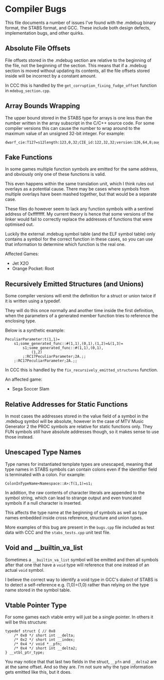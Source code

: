 # Compiler Bugs

This file documents a number of issues I've found with the .mdebug binary
format, the STABS format, and GCC. These include both design defects,
implementation bugs, and other quirks.

## Absolute File Offsets

File offsets stored in the .mdebug section are relative to the beginning of the
file, not the beginning of the section. This means that if a .mdebug section is
moved without updating its contents, all the file offsets stored inside will be
incorrect by a constant amount.

In CCC this is handled by the `get_corruption_fixing_fudge_offset` function in
`mdebug_section.cpp`.

## Array Bounds Wrapping

The upper bound stored in the STABS type for arrays is one less than the number
written in the array subscript in the C/C++ source code. For some compiler
versions this can cause the number to wrap around to the maximum value of an
unsigned 32-bit integer. For example:

```
dwarf_cie:T127=s12length:123,0,32;CIE_id:122,32,32;version:126,64,8;augmentation:128=ar31;0;4294967295;2,72,0;;
```

## Fake Functions

In some games multiple function symbols are emitted for the same address, and
obviously only one of these functions is valid.

This even happens within the same translation unit, which I think rules out
overlays as a potential cause. There may be cases where symbols from multiple
overlays have been mashed together, but that would be a separate case.

These files do however seem to lack any function symbols with a sentinel address
of 0xffffffff. My current theory is hence that some versions of the linker would
fail to correctly replace the addresses of functions that were optimised out.

Luckily the external .mdebug symbol table (and the ELF symbol table) only
contains a symbol for the correct function in these cases, so you can use that
information to determine which function is the real one.

Affected Games:
- Jet X2O
- Orange Pocket: Root

## Recursively Emitted Structures (and Unions)

Some compiler versions will emit the definition for a struct or union twice if
it is written using a typedef.

They will do this once normally and another time inside the first definition,
when the parameters of a generated member function tries to reference the
enclosing type.

Below is a synthetic example:

```
PeculiarParameter:t(1,1)=
	s1;some_generated_func::#(1,1),(0,1),(1,2)=&(1,3)=
		s1;some_generated_func::#(1,1),(0,1),
			(1,2)
		;:RC17PeculiarParameter;2A.;;
	;:RC17PeculiarParameter;2A.;;
```

In CCC this is handled by the `fix_recursively_emitted_structures` function.

An affected game:
- Sega Soccer Slam

## Relative Addresses for Static Functions

In most cases the addresses stored in the value field of a symbol in the .mdebug
symbol will be absolute, however in the case of MTV Music Generator 2 the PROC
symbols are relative for static functions only. They FUN symbols still have
absolute addresses though, so it makes sense to use those instead.

## Unescaped Type Names

Type names for instantiated template types are unescaped, meaning that type
names in STABS symbols can contain colons even if the identifier field is
terminated with a colon. For example:

```
ColonInTypeName<Namespace::A>:T(1,1)=s1;
```

In addition, the raw contents of character literals are appended to the symbol
string, which can lead to strange output and even truncated symbols if a null
character is inserted.

This affects the type name at the beginning of symbols as well as type names
embedded inside cross reference, structure and union types.

More examples of this bug are present in the `bugs.cpp` file included as test
data with CCC and the `stabs_tests.cpp` unit test file.

## Void and __builtin_va_list

Sometimes a `__builtin_va_list` symbol will be emitted and then all symbols
after that one that have a `void` type will reference that one instead of an
actual `void` symbol.

I believe the correct way to identify a void type in GCC's dialect of STABS is
to detect a self-reference e.g. (1,0)=(1,0) rather than relying on the type name
stored in the symbol table.

## Vtable Pointer Type

For some games each vtable entry will just be a single pointer. In others it
will be this structure:

```
typedef struct { // 0x8
	/* 0x0 */ short int __delta;
	/* 0x2 */ short int __index;
	/* 0x4 */ void *__pfn;
	/* 0x4 */ short int __delta2;
} __vtbl_ptr_type;
```

You may notice that that last two fields in the struct, `__pfn` and `__delta2`
are at the same offset. And so they are. I'm not sure why the type information
gets emitted like this, but it does.

